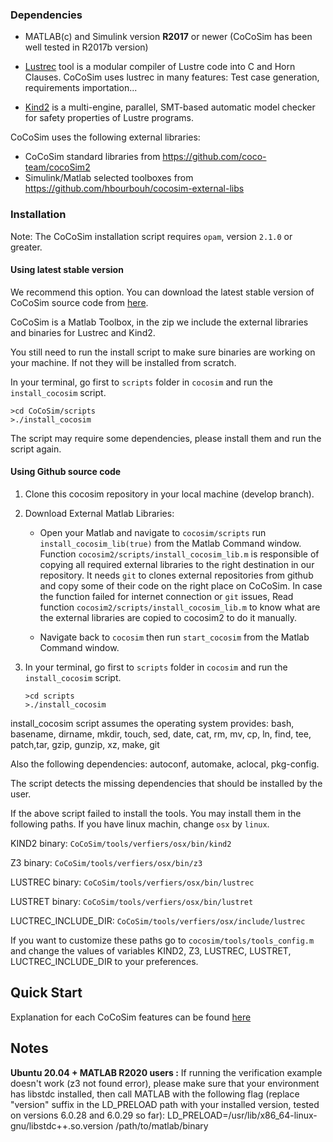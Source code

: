 

### **Dependencies**

* MATLAB(c) and Simulink version **R2017** or newer (CoCoSim has been well tested in R2017b version)

* [Lustrec](https://github.com/coco-team/lustrec) tool is a modular compiler of Lustre code into C and Horn Clauses. CoCoSim uses lustrec in many features: Test case generation, requirements importation... 

* [Kind2](http://kind2-mc.github.io/kind2/) is a multi-engine, parallel, SMT-based automatic model checker for safety properties of Lustre programs.

<!-- * Formal verification backends: In order to analyse the model, at least one of the following model-checkers should be installed. Currently we support Kind2.
    * [Kind2](http://kind2-mc.github.io/kind2/) (Supported and highly recommended)
    * [Zustre](https://github.com/lememta/zustre) (Support in progress)
    * [JKind](https://github.com/agacek/jkind) (Support in progress) -->



CoCoSim uses the following external libraries:

* CoCoSim standard libraries from https://github.com/coco-team/cocoSim2
* Simulink/Matlab selected toolboxes from https://github.com/hbourbouh/cocosim-external-libs


### **Installation**

Note: The CoCoSim installation script requires `opam`, version `2.1.0` or greater.

#### Using latest stable version 

We recommend this option. You can download the latest stable version of CoCoSim source code from [here](https://github.com/NASA-SW-VnV/CoCoSim/releases).

CoCoSim is a Matlab Toolbox, in the zip we include the external libraries and binaries for Lustrec and Kind2.

You still need to run the install script to make sure binaries are working on your machine. If not they will be installed from scratch.

In your terminal, go first to `scripts` folder in `cocosim` and run the `install_cocosim` script.
```
>cd CoCoSim/scripts
>./install_cocosim 
```

The script may require some dependencies, please install them and run the script again.


#### Using Github source code

1. Clone this cocosim repository in your local machine (develop branch).

2. Download External Matlab Libraries:
   
    * Open your Matlab and navigate to `cocosim/scripts` run `install_cocosim_lib(true)` from the Matlab Command window. \
    Function `cocosim2/scripts/install_cocosim_lib.m` is responsible of copying all required external libraries to the right destination in our repository.
    It needs `git` to clones external repositories from github and copy some of their code on the
    right place on CoCoSim.
    In case the function failed for internet connection or `git` issues, Read function `cocosim2/scripts/install_cocosim_lib.m` to know what are the external libraries are copied to cocosim2 to do it manually.

     * Navigate back to `cocosim` then run `start_cocosim` from the Matlab Command window.

3. In your terminal, go first to `scripts` folder in `cocosim` and run the `install_cocosim` script.
    ```
    >cd scripts
    >./install_cocosim 
    ```

install_cocosim script assumes the operating system provides:
    bash, basename, dirname, mkdir, touch, sed, date,
    cat, rm, mv, cp, ln, find, tee, patch,tar, gzip, 
    gunzip, xz, make, git

Also the following dependencies:
autoconf, automake, aclocal, pkg-config.

The script detects the missing dependencies that should be installed by 
the user.

If the above script failed to install the tools. You may install them in the following paths. If you have linux machin, change `osx` by `linux`.

KIND2 binary: `CoCoSim/tools/verfiers/osx/bin/kind2`

Z3 binary: `CoCoSim/tools/verfiers/osx/bin/z3`

<!-- JKIND binary: `CoCoSim/tools/verfiers/jkind/jkind` -->

<!-- JLUSTRE2KIND binray: `CoCoSim/tools/verfiers/jkind/jlustre2kind` -->

<!-- ZUSTRE binary: `CoCoSim/tools/verfiers/osx/bin/zustre` -->

LUSTREC binary: `CoCoSim/tools/verfiers/osx/bin/lustrec`

LUSTRET binary: `CoCoSim/tools/verfiers/osx/bin/lustret`

LUCTREC_INCLUDE_DIR: `CoCoSim/tools/verfiers/osx/include/lustrec`


If you want to customize these paths go to `cocosim/tools/tools_config.m` and change the values of variables KIND2, Z3, <!--JKIND, JLUSTRE2KIND, ZUSTRE, --> LUSTREC, LUSTRET, LUCTREC_INCLUDE_DIR to your preferences.


**Quick Start**
-------------------
Explanation for each CoCoSim features can be found [here](doc/EXAMPLES.md)

**Notes**
-------------------
**Ubuntu 20.04 + MATLAB R2020 users :** If running the verification example doesn't work (z3 not found error), please make sure that your environment has libstdc installed, then call MATLAB with the following flag (replace "version" suffix in the LD_PRELOAD path with your installed version, tested on versions 6.0.28 and 6.0.29 so far):
LD_PRELOAD=/usr/lib/x86_64-linux-gnu/libstdc++.so.version /path/to/matlab/binary

